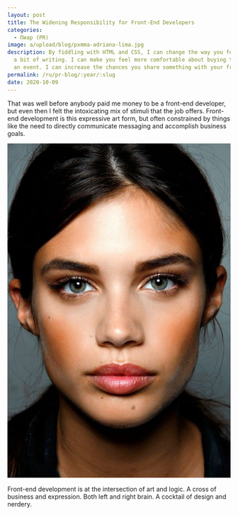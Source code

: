 ```yaml
---
layout: post
title: The Widening Responsibility for Front-End Developers
categories:
  - Пиар (PR)
image: a/upload/blog/pxmma-adriana-lima.jpg
description: By fiddling with HTML and CSS, I can change the way you feel about
  a bit of writing. I can make you feel more comfortable about buying tickets to
  an event. I can increase the chances you share something with your friends.
permalink: /ru/pr-blog/:year/:slug
date: 2020-10-09
---
```

That was well before anybody paid me money to be a front-end developer, but even then I felt the intoxicating mix of stimuli that the job offers. Front-end development is this expressive art form, but often constrained by things like the need to directly communicate messaging and accomplish business goals.

![](a/upload/blog/pxmma-sara-sampaio.jpg)

Front-end development is at the intersection of art and logic. A cross of business and expression. Both left and right brain. A cocktail of design and nerdery.